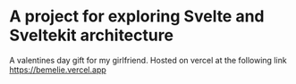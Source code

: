 # A project for exploring Svelte and Sveltekit architecture

A valentines day gift for my girlfriend.
Hosted on vercel at the following link https://bemelie.vercel.app

